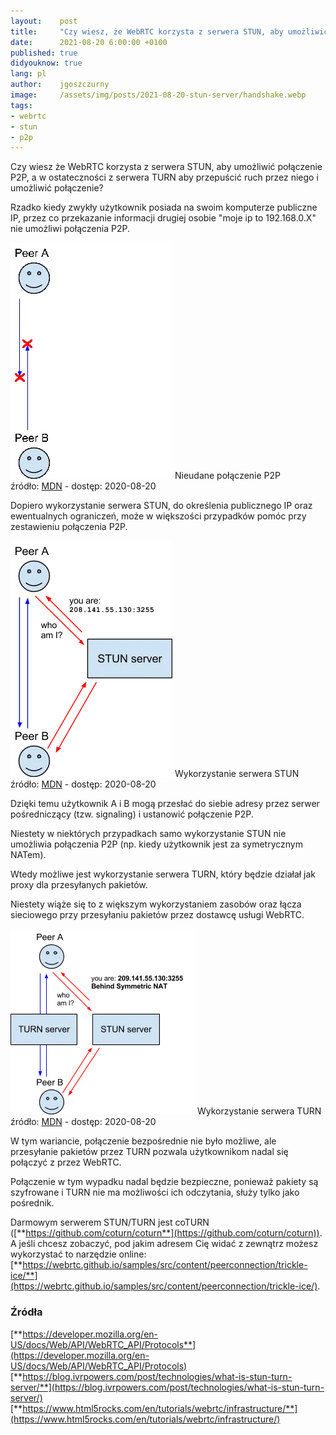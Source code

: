 ```yaml
---
layout:    post
title:     "Czy wiesz, że WebRTC korzysta z serwera STUN, aby umożliwić połączenie P2P?"
date:      2021-08-20 6:00:00 +0100
published: true
didyouknow: true
lang: pl
author:    jgoszczurny
image:     /assets/img/posts/2021-08-20-stun-server/handshake.webp
tags:
- webrtc
- stun
- p2p
---
```

Czy wiesz że WebRTC korzysta z serwera STUN, aby umożliwić połączenie P2P, a w ostateczności z serwera TURN aby przepuścić ruch przez niego i umożliwić połączenie?

Rzadko kiedy zwykły użytkownik posiada na swoim komputerze publiczne IP, przez co przekazanie informacji drugiej osobie "moje ip to 192.168.0.X" nie umożliwi połączenia P2P.

![Nieudane połączenie P2P](/assets/img/posts/2021-08-20-stun-server/p2p.webp)
<span class="img-legend">Nieudane połączenie P2P<br />źródło: <a href="https://developer.mozilla.org/en-US/docs/Web/API/WebRTC_API/Protocols">MDN</a> - dostęp: 2020-08-20</span>

Dopiero wykorzystanie serwera STUN, do określenia publicznego IP oraz ewentualnych ograniczeń, może w większości przypadków pomóc przy zestawieniu połączenia P2P.

![Wykorzystanie serwera STUN](/assets/img/posts/2021-08-20-stun-server/stun.webp)
<span class="img-legend">Wykorzystanie serwera STUN<br />źródło: <a href="https://developer.mozilla.org/en-US/docs/Web/API/WebRTC_API/Protocols">MDN</a> - dostęp: 2020-08-20</span>

Dzięki temu użytkownik A i B mogą przesłać do siebie adresy przez serwer pośredniczący (tzw. signaling) i ustanowić połączenie P2P.

Niestety w niektórych przypadkach samo wykorzystanie STUN nie umożliwia połączenia P2P (np. kiedy użytkownik jest za symetrycznym NATem).

Wtedy możliwe jest wykorzystanie serwera TURN, który będzie działał jak proxy dla przesyłanych pakietów.

Niestety wiąże się to z większym wykorzystaniem zasobów oraz łącza sieciowego przy przesyłaniu pakietów przez dostawcę usługi WebRTC.


![Wykorzystanie serwera TURN](/assets/img/posts/2021-08-20-stun-server/turn.webp)
<span class="img-legend">Wykorzystanie serwera TURN<br />źródło: <a href="https://developer.mozilla.org/en-US/docs/Web/API/WebRTC_API/Protocols">MDN</a> - dostęp: 2020-08-20</span>

W tym wariancie, połączenie bezpośrednie nie było możliwe, ale przesyłanie pakietów przez TURN pozwala użytkownikom nadal się połączyć z przez WebRTC.

Połączenie w tym wypadku nadal będzie bezpieczne, ponieważ pakiety są szyfrowane i TURN nie ma możliwości ich odczytania, służy tylko jako pośrednik.

Darmowym serwerem STUN/TURN jest coTURN ([**https://github.com/coturn/coturn**](https://github.com/coturn/coturn)). A jeśli chcesz zobaczyć, pod jakim adresem Cię widać z zewnątrz możesz wykorzystać to narzędzie online: [**https://webrtc.github.io/samples/src/content/peerconnection/trickle-ice/**](https://webrtc.github.io/samples/src/content/peerconnection/trickle-ice/).

### Źródła
[**https://developer.mozilla.org/en-US/docs/Web/API/WebRTC_API/Protocols**](https://developer.mozilla.org/en-US/docs/Web/API/WebRTC_API/Protocols)
[**https://blog.ivrpowers.com/post/technologies/what-is-stun-turn-server/**](https://blog.ivrpowers.com/post/technologies/what-is-stun-turn-server/)
[**https://www.html5rocks.com/en/tutorials/webrtc/infrastructure/**](https://www.html5rocks.com/en/tutorials/webrtc/infrastructure/)
